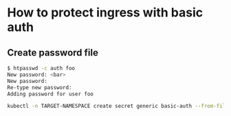 # How to protect ingress with basic auth

## Create password file

```bash
$ htpasswd -c auth foo
New password: <bar>
New password:
Re-type new password:
Adding password for user foo
```

```bash
kubectl -n TARGET-NAMESPACE create secret generic basic-auth --from-file=auth
```